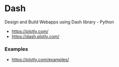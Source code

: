 # Dash
Design and Build Webapps using Dash library - Python

* https://plotly.com/
* https://dash.plotly.com/


### Examples
* https://plotly.com/examples/
